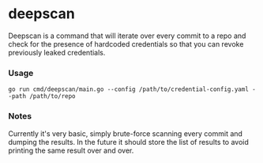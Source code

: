 # deepscan
Deepscan is a command that will iterate over every commit to a repo and check for the presence of 
hardcoded credentials so that you can revoke previously leaked credentials.

### Usage
```
go run cmd/deepscan/main.go --config /path/to/credential-config.yaml --path /path/to/repo
```
### Notes
Currently it's very basic, simply brute-force scanning every commit and dumping the results. In the
future it should store the list of results to avoid printing the same result over and over.